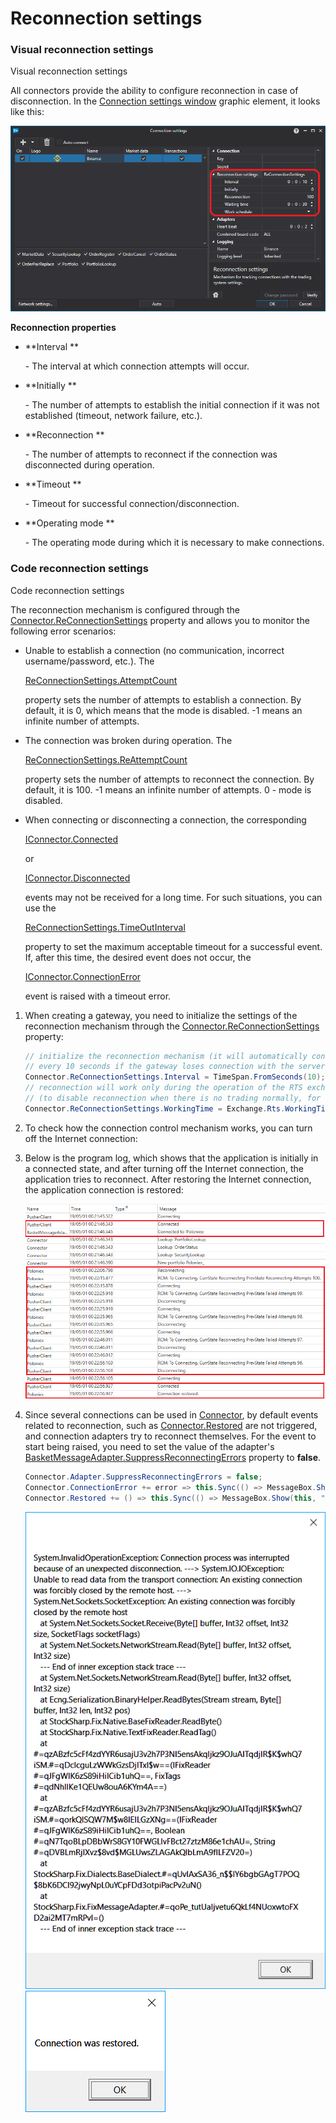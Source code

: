 # Reconnection settings

### Visual reconnection settings

Visual reconnection settings

All connectors provide the ability to configure reconnection in case of disconnection. In the [Connection settings window](API_UI_ConnectorWindow.md) graphic element, it looks like this: 

![API GUI ReconnectionSettings](../images/API_GUI_ReconnectionSettings.png)

**Reconnection properties**

- **Interval **

   \- The interval at which connection attempts will occur. 
- **Initially **

   \- The number of attempts to establish the initial connection if it was not established (timeout, network failure, etc.). 
- **Reconnection **

   \- The number of attempts to reconnect if the connection was disconnected during operation. 
- **Timeout **

   \- Timeout for successful connection\/disconnection. 
- **Operating mode **

   \- The operating mode during which it is necessary to make connections. 

### Code reconnection settings

Code reconnection settings

The reconnection mechanism is configured through the [Connector.ReConnectionSettings](xref:StockSharp.Algo.Connector.ReConnectionSettings) property and allows you to monitor the following error scenarios: 

- Unable to establish a connection (no communication, incorrect username\/password, etc.). The 

  [ReConnectionSettings.AttemptCount](xref:StockSharp.Messages.ReConnectionSettings.AttemptCount)

   property sets the number of attempts to establish a connection. By default, it is 0, which means that the mode is disabled. \-1 means an infinite number of attempts. 
- The connection was broken during operation. The 

  [ReConnectionSettings.ReAttemptCount](xref:StockSharp.Messages.ReConnectionSettings.ReAttemptCount)

   property sets the number of attempts to reconnect the connection. By default, it is 100. \-1 means an infinite number of attempts. 0 \- mode is disabled. 
- When connecting or disconnecting a connection, the corresponding 

  [IConnector.Connected](xref:StockSharp.BusinessEntities.IConnector.Connected)

   or 

  [IConnector.Disconnected](xref:StockSharp.BusinessEntities.IConnector.Disconnected)

   events may not be received for a long time. For such situations, you can use the 

  [ReConnectionSettings.TimeOutInterval](xref:StockSharp.Messages.ReConnectionSettings.TimeOutInterval)

   property to set the maximum acceptable timeout for a successful event. If, after this time, the desired event does not occur, the 

  [IConnector.ConnectionError](xref:StockSharp.BusinessEntities.IConnector.ConnectionError)

   event is raised with a timeout error. 

1. When creating a gateway, you need to initialize the settings of the reconnection mechanism through the [Connector.ReConnectionSettings](xref:StockSharp.Algo.Connector.ReConnectionSettings) property: 

   ```cs
   // initialize the reconnection mechanism (it will automatically connect 
   // every 10 seconds if the gateway loses connection with the server)
   Connector.ReConnectionSettings.Interval = TimeSpan.FromSeconds(10);
   // reconnection will work only during the operation of the RTS exchange
   // (to disable reconnection when there is no trading normally, for example, at night)
   Connector.ReConnectionSettings.WorkingTime = Exchange.Rts.WorkingTime;
   ```
2. To check how the connection control mechanism works, you can turn off the Internet connection: 
3. Below is the program log, which shows that the application is initially in a connected state, and after turning off the Internet connection, the application tries to reconnect. After restoring the Internet connection, the application connection is restored: 

   ![API ReconnectionLog](../images/API_ReconnectionLog.png)
4. Since several connections can be used in [Connector](xref:StockSharp.Algo.Connector), by default events related to reconnection, such as [Connector.Restored](xref:StockSharp.Algo.Connector.Restored) are not triggered, and connection adapters try to reconnect themselves. For the event to start being raised, you need to set the value of the adapter's [BasketMessageAdapter.SuppressReconnectingErrors](xref:StockSharp.Algo.BasketMessageAdapter.SuppressReconnectingErrors) property to **false**. 

   ```cs
   Connector.Adapter.SuppressReconnectingErrors = false;
   Connector.ConnectionError += error => this.Sync(() => MessageBox.Show(this, "Connection lost"));
   Connector.Restored += () => this.Sync(() => MessageBox.Show(this, "Connection restored"));
   ```

   ![sampleconnectionerror](../images/sample_connection_error.png)![sampleconnectionrestore](../images/sample_connection_restored.png)
